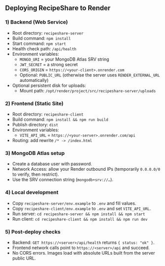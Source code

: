 ## Deploying RecipeShare to Render

### 1) Backend (Web Service)
- Root directory: `recipeshare-server`
- Build command: `npm install`
- Start command: `npm start`
- Health check path: `/api/health`
- Environment variables:
  - `MONGO_URI` = your MongoDB Atlas SRV string
  - `JWT_SECRET` = a strong secret
  - `CORS_ORIGIN` = `https://<your-client>.onrender.com`
  - Optional: `PUBLIC_URL` (otherwise the server uses `RENDER_EXTERNAL_URL` automatically)
- Optional persistent disk for uploads:
  - Mount path: `/opt/render/project/src/recipeshare-server/uploads`

### 2) Frontend (Static Site)
- Root directory: `recipeshare-client`
- Build command: `npm install && npm run build`
- Publish directory: `dist`
- Environment variables:
  - `VITE_API_URL` = `https://<your-server>.onrender.com/api`
- Routing: add rewrite `/* -> /index.html`

### 3) MongoDB Atlas setup
- Create a database user with password.
- Network Access: allow your Render outbound IPs (temporarily `0.0.0.0/0` to verify, then restrict).
- Use the SRV connection string (`mongodb+srv://…`).

### 4) Local development
- Copy `recipeshare-server/env.example` to `.env` and fill values.
- Copy `recipeshare-client/env.example` to `.env` and set `VITE_API_URL`.
- Run server: `cd recipeshare-server && npm install && npm start`
- Run client: `cd recipeshare-client && npm install && npm run dev`

### 5) Post-deploy checks
- Backend: `GET https://<server>/api/health` returns `{ status: "ok" }`.
- Frontend network calls point to `https://<server>/api` and succeed.
- No CORS errors. Images load with absolute URLs built from the server public URL.

